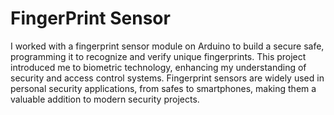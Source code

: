 # FingerPrint Sensor 
I worked with a fingerprint sensor module on Arduino to build a secure safe, programming it to recognize and verify unique fingerprints. This project introduced me to biometric technology, enhancing my understanding of security and access control systems. Fingerprint sensors are widely used in personal security applications, from safes to smartphones, making them a valuable addition to modern security projects.
